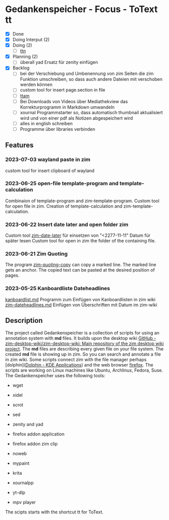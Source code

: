 # Gedankenspeicher - Focus - ToText tt

- [X] Done
- [X] Doing Interput (2)
- [X] Doing (2)
	- [ ] [ttn](ttn.md)
- [X] Planning (2)
    - [ ] überall yad Ersatz für zenity einfügen
- [X] Backlog
	- [ ] bei der Verschiebung und Umbenennung von zim Seiten
	die zim Funktion umschreiben, so dass auch andere Dateien
	mit verschoben werden können
    - [ ] custom tool for insert page.section in file
    - [ ] [ttam](ttam)
	- [ ] Bei Downloads von Videos über Mediathekview
	das Korrekturprogramm in Markdown umwandeln
	- [ ] xournal Programmstarter so, dass automatisch thumbnail
	aktualisiert wird und von einer pdf als Notizen abgespeichert wird
	- [ ] alles in english schreiben
	- [ ] Programme über libraries verbinden

## Features

### 2023-07-03 wayland paste in zim
custom tool for insert clipboard of wayland

### 2023-06-25 open-file template-program and template-calculation
Combinaion of template-program and zim-template-program.
Custom tool for open file in zim.
Creation of template-calculation and zim-template-calculation.

### 2023-06-22 Insert date later and open folder zim
Custom tool [zim-date-later]() für einsetzen von "<2277-11-11" Datum für später lesen
Custom tool for open in zim the folder of the containing file.

### 2023-06-21 Zim Quoting
The program [zim-quoting-copy]() can copy a marked line. The marked line gets an anchor. The copied text can be pasted at the desired position of pages.

### 2023-05-25 Kanboardliste Dateheadlines
[kanboardlist.md](kanboardlist.md) Programm zum Einfügen von Kanboardlisten in zim wiki
[zim-dateheadlines.md](zim-dateheadlines.md) Einfügen von Überschriften mit Datum im zim-wiki


## Description
The project called Gedankenspeicher is a collection of scripts for using an annotation system with **md** files. It builds upon the desktop wiki [GitHub - zim-desktop-wiki/zim-desktop-wiki: Main repository of the zim desktop wiki project](https://github.com/zim-desktop-wiki/zim-desktop-wiki). The **md** files are describing every given file on your file system. The created **md** file is showing up in zim. So you can search and annotate a file in zim wiki. Some scripts connect zim with the file manager perhaps [dolphin]([Dolphin - KDE Applications](https://apps.kde.org/dolphin/)) and the web browser [firefox](https://www.mozilla.org/en-US/firefox/new/). The scripts are working on Linux machines like Ubuntu, Archlinux, Fedora, Suse. The Gedankenspeicher uses the following tools:

- wget

- xidel

- scrot

- sed

- zenity and yad

- firefox addon application

- firefox addon zim clip

- noweb

- mypaint

- krita

- xournalpp

- yt-dlp

- mpv player

The scipts starts with the shortcut tt for ToText. 
